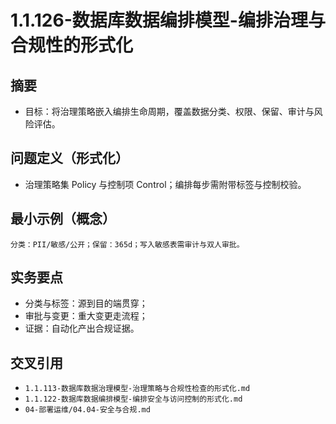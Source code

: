 ﻿# 1.1.126-数据库数据编排模型-编排治理与合规性的形式化

## 摘要

- 目标：将治理策略嵌入编排生命周期，覆盖数据分类、权限、保留、审计与风险评估。

## 问题定义（形式化）

- 治理策略集 Policy 与控制项 Control；编排每步需附带标签与控制校验。

## 最小示例（概念）

```text
分类：PII/敏感/公开；保留：365d；写入敏感表需审计与双人审批。
```

## 实务要点

- 分类与标签：源到目的端贯穿；
- 审批与变更：重大变更走流程；
- 证据：自动化产出合规证据。

## 交叉引用

- `1.1.113-数据库数据治理模型-治理策略与合规性检查的形式化.md`
- `1.1.122-数据库数据编排模型-编排安全与访问控制的形式化.md`
- `04-部署运维/04.04-安全与合规.md`

